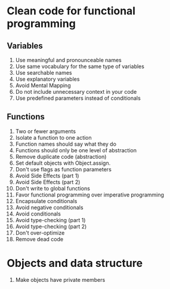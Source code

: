 # Clean code for functional programming

## Variables

1. Use meaningful and pronounceable names
2. Use same vocabulary for the same type of variables
3. Use searchable names
4. Use explanatory variables
5. Avoid Mental Mapping
6. Do not include unnecessary context in your code
7. Use predefined parameters instead of conditionals

## Functions

1. Two or fewer arguments
2. Isolate a function to one action
3. Function names should say what they do
4. Functions should only be one level of abstraction
5. Remove duplicate code (abstraction)
6. Set default objects with Object.assign.
7. Don't use flags as function parameters
8. Avoid Side Effects (part 1)
9. Avoid Side Effects (part 2)
10. Don't write to global functions
11. Favor functional programming over imperative programming
12. Encapsulate conditionals
13. Avoid negative conditionals
14. Avoid conditionals
15. Avoid type-checking (part 1)
16. Avoid type-checking (part 2)
17. Don't over-optimize
18. Remove dead code

# Objects and data structure

1. Make objects have private members
